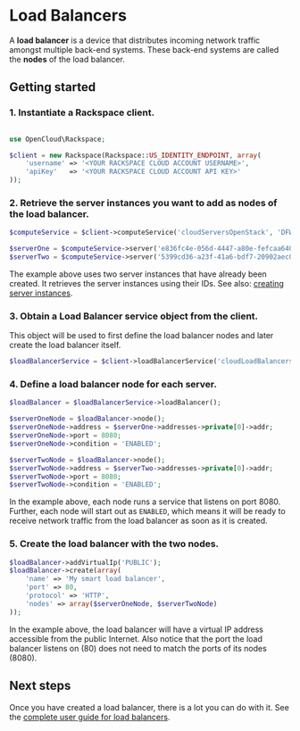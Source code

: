 # Load Balancers

A **load balancer** is a device that distributes incoming network traffic amongst
multiple back-end systems. These back-end systems are called the **nodes** of
the load balancer.

## Getting started

### 1. Instantiate a Rackspace client.

```php

use OpenCloud\Rackspace;

$client = new Rackspace(Rackspace::US_IDENTITY_ENDPOINT, array(
    'username' => '<YOUR RACKSPACE CLOUD ACCOUNT USERNAME>',
    'apiKey'   => '<YOUR RACKSPACE CLOUD ACCOUNT API KEY>'
));
```

### 2. Retrieve the server instances you want to add as nodes of the load balancer.

```php
$computeService = $client->computeService('cloudServersOpenStack', 'DFW');

$serverOne = $computeService->server('e836fc4e-056d-4447-a80e-fefcaa640216');
$serverTwo = $computeService->server('5399cd36-a23f-41a6-bdf7-20902aec0e74');
```

The example above uses two server instances that have already been created. It
retrieves the server instances using their IDs. See also: [creating server instances]().

### 3. Obtain a Load Balancer service object from the client.

This object will be used to first define the load balancer nodes and later create the load balancer itself.

```php
$loadBalancerService = $client->loadBalancerService('cloudLoadBalancers', 'DFW');
```

### 4. Define a load balancer node for each server.

```php
$loadBalancer = $loadBalancerService->loadBalancer();

$serverOneNode = $loadBalancer->node();
$serverOneNode->address = $serverOne->addresses->private[0]->addr;
$serverOneNode->port = 8080;
$serverOneNode->condition = 'ENABLED';

$serverTwoNode = $loadBalancer->node();
$serverTwoNode->address = $serverTwo->addresses->private[0]->addr;
$serverTwoNode->port = 8080;
$serverTwoNode->condition = 'ENABLED';
```

In the example above, each node runs a service that listens on port 8080. Further,
each node will start out as `ENABLED`, which means it will be ready to receive
network traffic from the load balancer as soon as it is created.

### 5. Create the load balancer with the two nodes.

```php
$loadBalancer->addVirtualIp('PUBLIC');
$loadBalancer->create(array(
    'name' => 'My smart load balancer',
    'port' => 80,
    'protocol' => 'HTTP',
    'nodes' => array($serverOneNode, $serverTwoNode)
));
```

In the example above, the load balancer will have a virtual IP address accessible
from the public Internet. Also notice that the port the load balancer listens
on (80) does not need to match the ports of its nodes (8080).

## Next steps

Once you have created a load balancer, there is a lot you can do with it. See
the [complete user guide for load balancers](USERGUIDE.md).

